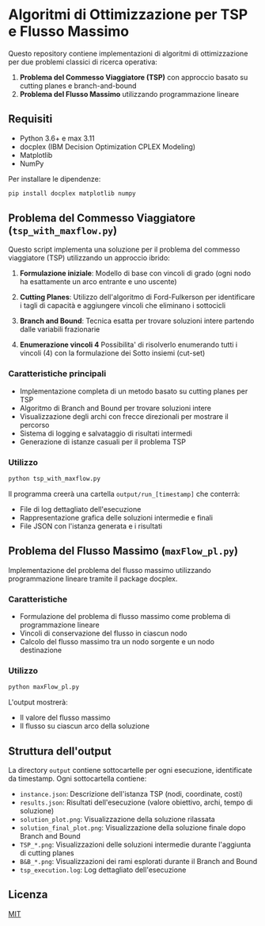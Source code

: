 # Algoritmi di Ottimizzazione per TSP e Flusso Massimo

Questo repository contiene implementazioni di algoritmi di ottimizzazione per due problemi classici di ricerca operativa:
1. **Problema del Commesso Viaggiatore (TSP)** con approccio basato su cutting planes e branch-and-bound
2. **Problema del Flusso Massimo** utilizzando programmazione lineare

## Requisiti

- Python 3.6+ e max 3.11
- docplex (IBM Decision Optimization CPLEX Modeling)
- Matplotlib
- NumPy

Per installare le dipendenze:

```bash
pip install docplex matplotlib numpy
```

## Problema del Commesso Viaggiatore (`tsp_with_maxflow.py`)

Questo script implementa una soluzione per il problema del commesso viaggiatore (TSP) utilizzando un approccio ibrido:

1. **Formulazione iniziale**: Modello di base con vincoli di grado (ogni nodo ha esattamente un arco entrante e uno uscente)
2. **Cutting Planes**: Utilizzo dell'algoritmo di Ford-Fulkerson per identificare i tagli di capacità e aggiungere vincoli che eliminano i sottocicli
3. **Branch and Bound**: Tecnica esatta per trovare soluzioni intere partendo dalle variabili frazionarie

4. **Enumerazione vincoli 4** Possibilita' di risolverlo enumerando tutti i vincoli (4) con la formulazione dei Sotto insiemi (cut-set)


### Caratteristiche principali

- Implementazione completa di un metodo basato su cutting planes per TSP
- Algoritmo di Branch and Bound per trovare soluzioni intere
- Visualizzazione degli archi con frecce direzionali per mostrare il percorso
- Sistema di logging e salvataggio di risultati intermedi
- Generazione di istanze casuali per il problema TSP

### Utilizzo

```bash
python tsp_with_maxflow.py
```

Il programma creerà una cartella `output/run_[timestamp]` che conterrà:
- File di log dettagliato dell'esecuzione
- Rappresentazione grafica delle soluzioni intermedie e finali
- File JSON con l'istanza generata e i risultati

## Problema del Flusso Massimo (`maxFlow_pl.py`)

Implementazione del problema del flusso massimo utilizzando programmazione lineare tramite il package docplex.

### Caratteristiche

- Formulazione del problema di flusso massimo come problema di programmazione lineare
- Vincoli di conservazione del flusso in ciascun nodo
- Calcolo del flusso massimo tra un nodo sorgente e un nodo destinazione

### Utilizzo

```bash
python maxFlow_pl.py
```

L'output mostrerà:
- Il valore del flusso massimo
- Il flusso su ciascun arco della soluzione

## Struttura dell'output

La directory `output` contiene sottocartelle per ogni esecuzione, identificate da timestamp. Ogni sottocartella contiene:

- `instance.json`: Descrizione dell'istanza TSP (nodi, coordinate, costi)
- `results.json`: Risultati dell'esecuzione (valore obiettivo, archi, tempo di soluzione)
- `solution_plot.png`: Visualizzazione della soluzione rilassata
- `solution_final_plot.png`: Visualizzazione della soluzione finale dopo Branch and Bound
- `TSP_*.png`: Visualizzazioni delle soluzioni intermedie durante l'aggiunta di cutting planes
- `B&B_*.png`: Visualizzazioni dei rami esplorati durante il Branch and Bound
- `tsp_execution.log`: Log dettagliato dell'esecuzione

## Licenza

[MIT](https://choosealicense.com/licenses/mit/)


